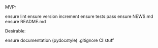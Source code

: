MVP:

ensure lint
ensure version increment
ensure tests pass
ensure NEWS.md
ensure README.md

Desirable:

ensure documentation (pydocstyle)
.gitignore
CI stuff
